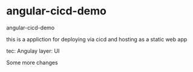 # angular-cicd-demo
angular-cicd-demo

this is a appliction for deploying via cicd and hosting as a static web app 

tec: Angulay 
layer: UI 


Some more changes 